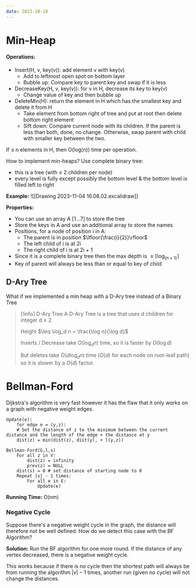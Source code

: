 ```yaml
---
date: 2023-10-18
---
```

# Min-Heap

#### Operations:
- Insert(H, v, key(v)): add element v with key(v)
	- Add to leftmost open spot on bottom layer
	- Bubble up: Compare key to parent key and swap if it is less
- DecreaseKey(H, v, key(v)): for v in H, decrease its key to key(v)
	- Change value of key and then bubble up
- DeleteMin(H): return the element in H which has the smallest key and delete it from H
	- Take element from bottom right of tree and put at root then delete bottom right element
	- Sift down: Compare current node with its children. If the parent is less than both, done, no change. Otherwise, swap parent with child with smaller key between the two.

If $\leq$ n elements in H, then O(log(n)) time per operation.

How to implement min-heaps?
Use complete binary tree:
- this is a tree (with $\leq$ 2 children per node)
- every level is fully except possibly the bottom level & the bottom level is filled left to right

**Example:**
![[Drawing 2023-11-04 16.08.02.excalidraw]]

**Properties:**
- You can use an array A $[1\dots 7]$ to store the tree
- Store the keys in A and use an additional array to store the names
- Positions, for a node of position i in A:
	- The parent is in position $\lfloor{\frac{i}{2}}\rfloor$
	- The left child of i is at 2i
	- The right child of i is at 2i + 1
- Since it is a complete binary tree then the max depth is $\leq \lceil \log_(n+1) \rceil$
- Key of parent will always be less than or equal to key of child

## D-Ary Tree
What if we implemented a min heap with a D-Ary tree instead of a Binary Tree

> [!info] D-Ary Tree
> A D-Ary Tree is a tree that uses d children for integer d $\geq$ 2
>
> Height $\leq \log_d n = \frac{\log n}{\log d}$
> 
> Inserts / Decrease take $O(\log_d n$) time, so it is faster by $O(\log d)$
> 
> But deletes take $O(d\log_d n)$ time ($O(d)$ for each node on root-leaf path) so it is slower by a $O(d)$ factor.

# Bellman-Ford

Dijkstra's algorithm is very fast however it has the flaw that it only works on a graph with negative weight edges.

```pseudocode
Update(e):
	for edge e = (y,z):
	# Set the distance of z to the minimum between the current distance and the length of the edge + the distance at y
	dist(z) = min(dist(z), dist(y), + l(y,z))

Bellman-Ford(G,l,s)
	For all z in V:
		dist(z) = infinity
		prev(z) = NULL
	dist(s) = 0 # set distance of starting node to 0
	Repeat |v| - 1 times:
		For all e in E:
			Update(e)
```

**Running Time:** O(nm)

### Negative Cycle
Suppose there's a negative weight cycle in the graph, the distance will therefore not be well defined. How do we detect this case with the BF Algorithm?

**Solution:** Run the BF algorithm for one more round. If the distance of any vertex decreased, there is a negative weight cycle.

This works because if there is no cycle then the shortest path will always be from running the algorithm $|v|-1$ times, another run (given no cycle) will not change the distances.